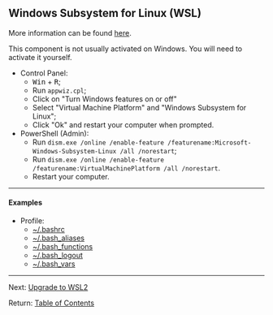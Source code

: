 ## Windows Subsystem for Linux (WSL)

More information can be found [here](https://aka.ms/wsl).

This component is not usually activated on Windows. You will need to activate it yourself.

- Control Panel:
  - <kbd>Win</kbd> + <kbd>R</kbd>;
  - Run ```appwiz.cpl```;
  - Click on "Turn Windows features on or off"
  - Select "Virtual Machine Platform" and "Windows Subsystem for Linux";
  - Click "Ok" and restart your computer when prompted.
- PowerShell (Admin):
  - Run ```dism.exe /online /enable-feature /featurename:Microsoft-Windows-Subsystem-Linux /all /norestart```;
  - Run ```dism.exe /online /enable-feature /featurename:VirtualMachinePlatform /all /norestart```.
  - Restart your computer.
  
<hr>

#### Examples

- Profile:
  - [~/.bashrc](./WSL/PROFILE/.bashrc)
  - [~/.bash_aliases](./WSL/PROFILE/.bash_aliases)
  - [~/.bash_functions](./WSL/PROFILE/.bash_functions)
  - [~/.bash_logout](./WSL/PROFILE/.bash_logout)
  - [~/.bash_vars](./WSL/PROFILE/.bash_vars)

<hr>
  
Next: [Upgrade to WSL2](./WSL/UPGRADE.MD)

Return: [Table of Contents](./README.MD#TOC)
